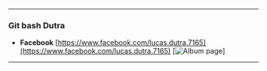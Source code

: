 ---

### Git bash Dutra
* **Facebook** [https://www.facebook.com/lucas.dutra.7165](https://www.facebook.com/lucas.dutra.7165)
[![Album page](https://scontent-gru2-1.xx.fbcdn.net/hphotos-xpl1/v/t1.0-9/12299158_1076410992371305_5694057121259791111_n.jpg?oh=56bec32266341d6303cd147accb47d65&oe=5786DC1B)]
---